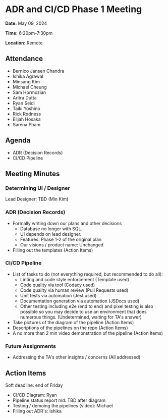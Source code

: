 # ADR and CI/CD Phase 1 Meeting
**Date:** May 09, 2024

**Time:** 6:20pm-7:30pm

**Location:** Remote

## Attendance
- Bernico Jansen Chandra
- Ishika Agrawal
- Minsang Kim
- Michael Cheung
- Sam Hormozian
- Aritra Dutta
- Ryan Seidl
- Taiki Yoshino
- Rick Rodness
- Elijah Hosaka
- Sarena Pham

## Agenda
+ ADR (Decision Records)
+ CI/CD Pipeline

## Meeting Minutes
### Determining UI / Designer
Lead Designer: TBD (Min Kim)

### ADR (Decision Records)
- Formally writing down our plans and other decisions
  - Database no longer with SQL.
  - UI depends on lead designer.
  - Features: Phase 1-2 of the original plan
  - Our visions / product name: Unchanged
- Filling out the templates (Action Items)

### CI/CD Pipeline
- List of tasks to do (not everything required, but recommended to do all):
  - Linting and code style enforcement (Template used)
  - Code quality via tool  (Codacy used)
  - Code quality via human review (Pull Requests used)
  - Unit tests via automation (Jest used)
  - Documentation generation via automation (JSDocs used)
  - Other testing including e2e (end to end) and pixel testing is also possible so you may decide to use an environment that does numerous things. (Undetermined, waiting for TA's answer)
- Take pictures of the diagram of the pipeline (Action Items)
- Descriptions of the pipelines on the repo (Action Items)
- A no more than 2 min video demonstration of the pipeline (Action Items)

### Future Assignments
- Addressing the TA's other insights / concerns (All addressed)

## Action Items
Soft deadline: end of Friday
- CI/CD Diagram: Ryan
- Pipeline status report md: TBD after diagram
- Testing / demoing the pipelines (video): Michael
- Filling out ADR's: Ishika
